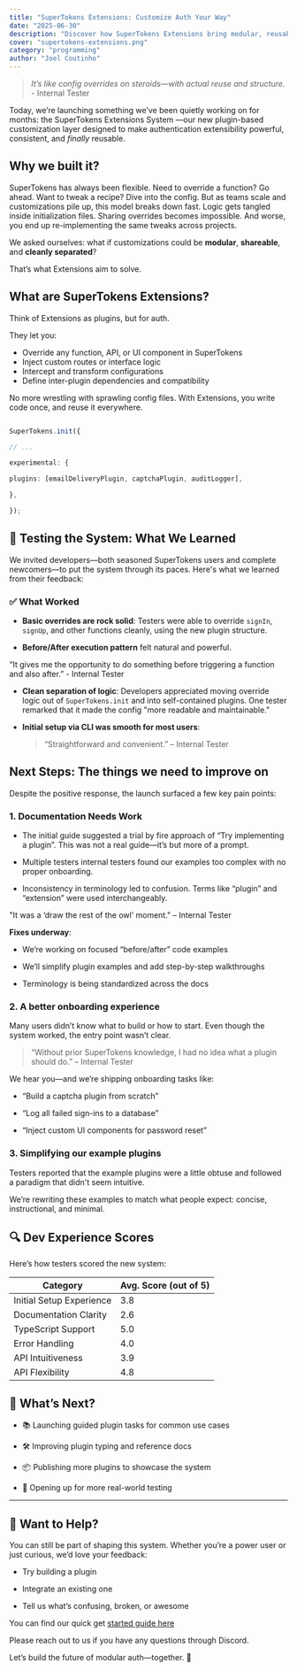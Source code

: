 ```yaml
---
title: "SuperTokens Extensions: Customize Auth Your Way"
date: "2025-06-30"
description: "Discover how SuperTokens Extensions bring modular, reusable, and powerful customization to authentication with a new plugin-based system."
cover: "supertokens-extensions.png"
category: "programming"
author: "Joel Coutinho"
---
```


> *It’s like config overrides on steroids—with actual reuse and structure.* - Internal Tester

Today, we’re launching something we’ve been quietly working on for months: the SuperTokens Extensions System —our new plugin-based customization layer designed to make authentication extensibility powerful, consistent, and *finally* reusable.

## Why we built it?

SuperTokens has always been flexible. Need to override a function? Go ahead. Want to tweak a recipe? Dive into the config. But as teams scale and customizations pile up, this model breaks down fast. Logic gets tangled inside initialization files. Sharing overrides becomes impossible. And worse, you end up re-implementing the same tweaks across projects.

We asked ourselves: what if customizations could be **modular**, **shareable**, and **cleanly separated**?

That’s what Extensions aim to solve.

## What are SuperTokens Extensions?

Think of Extensions as plugins, but for auth.

They let you:

- Override any function, API, or UI component in SuperTokens
- Inject custom routes or interface logic
- Intercept and transform configurations
- Define inter-plugin dependencies and compatibility

No more wrestling with sprawling config files. With Extensions, you write code once, and reuse it everywhere.

```ts

SuperTokens.init({

// ...

experimental: {

plugins: [emailDeliveryPlugin, captchaPlugin, auditLogger],

},

});
```


## 🧪 Testing the System: What We Learned

We invited developers—both seasoned SuperTokens users and complete newcomers—to put the system through its paces. Here's what we learned from their feedback:

### ✅ What Worked

- **Basic overrides are rock solid**: Testers were able to override `signIn`, `signUp`, and other functions cleanly, using the new plugin structure.

- **Before/After execution pattern** felt natural and powerful.

“It gives me the opportunity to do something before triggering a function and also after.” - Internal Tester

- **Clean separation of logic**: Developers appreciated moving override logic out of `SuperTokens.init` and into self-contained plugins. One tester remarked that it made the config "more readable and maintainable."

- **Initial setup via CLI was smooth for most users**:

    > “Straightforward and convenient.” – Internal Tester

## Next Steps: The things we need to improve on

Despite the positive response, the launch surfaced a few key pain points:

### 1. Documentation Needs Work

- The initial guide suggested a trial by fire approach of “Try implementing a plugin”. This was not a real guide—it’s but more of a prompt.

- Multiple testers internal testers found our examples too complex with no proper onboarding.

- Inconsistency in terminology led to confusion. Terms like “plugin” and “extension” were used interchangeably.

"It was a ‘draw the rest of the owl’ moment." – Internal Tester

**Fixes underway**:

- We’re working on focused “before/after” code examples

- We’ll simplify plugin examples and add step-by-step walkthroughs
 
- Terminology is being standardized across the docs

### 2. A better onboarding experience

Many users didn’t know what to build or how to start. Even though the system worked, the entry point wasn’t clear.

> “Without prior SuperTokens knowledge, I had no idea what a plugin should do.” – Internal Tester

We hear you—and we’re shipping onboarding tasks like:

- “Build a captcha plugin from scratch”

- “Log all failed sign-ins to a database”

- “Inject custom UI components for password reset”

### 3. Simplifying our example plugins

Testers reported that the example plugins were a little obtuse and followed a paradigm that didn't seem intuitive.

We’re rewriting these examples to match what people expect: concise, instructional, and minimal.


## 🔍 Dev Experience Scores

Here’s how testers scored the new system:

| Category                  | Avg. Score (out of 5) |
|--------------------------|------------------------|
| Initial Setup Experience | 3.8                    |
| Documentation Clarity    | 2.6                    |
| TypeScript Support       | 5.0                    |
| Error Handling           | 4.0                    |
| API Intuitiveness        | 3.9                    |
| API Flexibility          | 4.8                    |

## 🚧 What’s Next?

- 📚 Launching guided plugin tasks for common use cases

- 🛠️ Improving plugin typing and reference docs

- 📦 Publishing more plugins to showcase the system

- 🧪 Opening up for more real-world testing

---

## 🤝 Want to Help?

You can still be part of shaping this system. Whether you’re a power user or just curious, we’d love your feedback:

- Try building a plugin

- Integrate an existing one

- Tell us what’s confusing, broken, or awesome

You can find our quick get [started guide here](https://gist.github.com/DBozhinovski/5e0cacb90e3507eb1444b394e8432568)

Please reach out to us if you have any questions through Discord.

Let’s build the future of modular auth—together. 🔌
